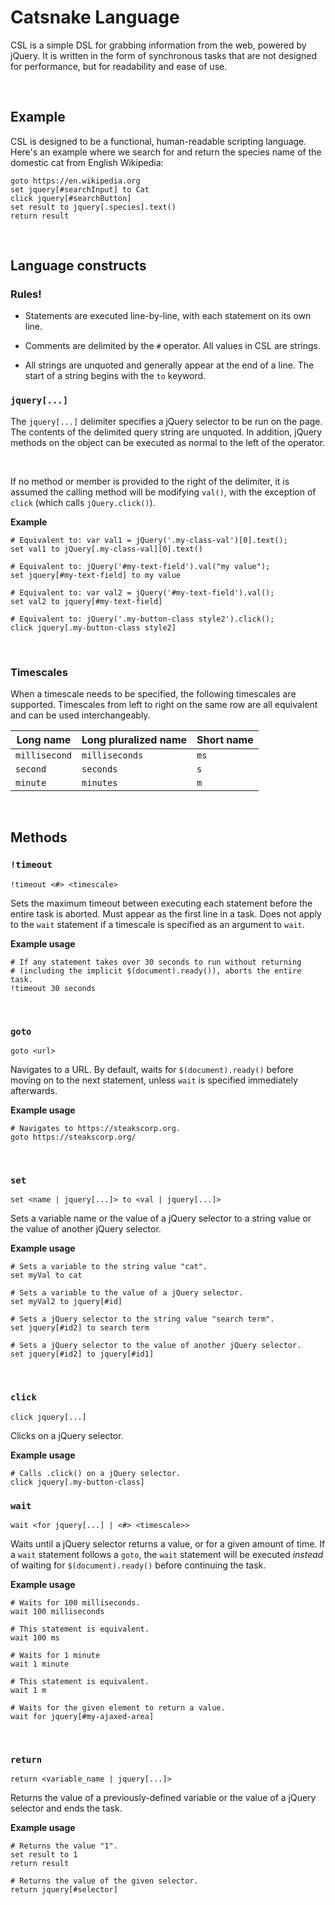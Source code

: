 Catsnake Language
=================

CSL is a simple DSL for grabbing information from the web, powered by jQuery. It
is written in the form of synchronous tasks that are not designed for
performance, but for readability and ease of use.

 

Example
-------

CSL is designed to be a functional, human-readable scripting language. Here's an
example where we search for and return the species name of the domestic cat from
English Wikipedia:

~~~~~~~~~~~~~~~~~~~~~~~~~~~~~~~~~~~~~~~~~~~~~~~~~~~~~~~~~~~~~~~~~~~~~~~~~~~~~~~~
goto https://en.wikipedia.org
set jquery[#searchInput] to Cat
click jquery[#searchButton]
set result to jquery[.species].text()
return result
~~~~~~~~~~~~~~~~~~~~~~~~~~~~~~~~~~~~~~~~~~~~~~~~~~~~~~~~~~~~~~~~~~~~~~~~~~~~~~~~

 

Language constructs
-------------------

### Rules!

-   Statements are executed line-by-line, with each statement on its own line.

-   Comments are delimited by the `#` operator. All values in CSL are strings.

-   All strings are unquoted and generally appear at the end of a line. The
    start of a string begins with the `to` keyword.

### `jquery[...]` 

The `jquery[...]` delimiter specifies a jQuery selector to be run on the page.
The contents of the delimited query string are unquoted. In addition, jQuery
methods on the object can be executed as normal to the left of the operator.

 

If no method or member is provided to the right of the delimiter, it is assumed
the calling method will be modifying `val()`, with the exception of `click`
(which calls `jQuery.click()`).

**Example**

~~~~~~~~~~~~~~~~~~~~~~~~~~~~~~~~~~~~~~~~~~~~~~~~~~~~~~~~~~~~~~~~~~~~~~~~~~~~~~~~
# Equivalent to: var val1 = jQuery('.my-class-val')[0].text();
set val1 to jQuery[.my-class-val][0].text()

# Equivalent to: jQuery('#my-text-field').val("my value");
set jquery[#my-text-field] to my value

# Equivalent to: var val2 = jQuery('#my-text-field').val();
set val2 to jquery[#my-text-field]

# Equivalent to: jQuery('.my-button-class style2').click();
click jquery[.my-button-class style2]
~~~~~~~~~~~~~~~~~~~~~~~~~~~~~~~~~~~~~~~~~~~~~~~~~~~~~~~~~~~~~~~~~~~~~~~~~~~~~~~~

 

### Timescales

When a timescale needs to be specified, the following timescales are supported.
Timescales from left to right on the same row are all equivalent and can be used
interchangeably.

| **Long name**  | **Long pluralized name**  | **Short name**  |
|----------------|---------------------------|-----------------|
| `millisecond`  | `milliseconds`            | `ms`            |
| `second`       | `seconds`                 | `s`             |
| `minute`       | `minutes`                 | `m`             |

 

Methods
-------

### `!timeout` 

~~~~~~~~~~~~~~~~~~~~~~~~~~~~~~~~~~~~~~~~~~~~~~~~~~~~~~~~~~~~~~~~~~~~~~~~~~~~~~~~
!timeout <#> <timescale>
~~~~~~~~~~~~~~~~~~~~~~~~~~~~~~~~~~~~~~~~~~~~~~~~~~~~~~~~~~~~~~~~~~~~~~~~~~~~~~~~

Sets the maximum timeout between executing each statement before the entire task
is aborted. Must appear as the first line in a task. Does not apply to the
`wait` statement if a timescale is specified as an argument to `wait`.

**Example usage**

~~~~~~~~~~~~~~~~~~~~~~~~~~~~~~~~~~~~~~~~~~~~~~~~~~~~~~~~~~~~~~~~~~~~~~~~~~~~~~~~
# If any statement takes over 30 seconds to run without returning 
# (including the implicit $(document).ready()), aborts the entire task.
!timeout 30 seconds
~~~~~~~~~~~~~~~~~~~~~~~~~~~~~~~~~~~~~~~~~~~~~~~~~~~~~~~~~~~~~~~~~~~~~~~~~~~~~~~~

 

### `goto`

~~~~~~~~~~~~~~~~~~~~~~~~~~~~~~~~~~~~~~~~~~~~~~~~~~~~~~~~~~~~~~~~~~~~~~~~~~~~~~~~
goto <url>
~~~~~~~~~~~~~~~~~~~~~~~~~~~~~~~~~~~~~~~~~~~~~~~~~~~~~~~~~~~~~~~~~~~~~~~~~~~~~~~~

Navigates to a URL. By default, waits for `$(document).ready()` before moving on
to the next statement, unless `wait` is specified immediately afterwards.

**Example usage**

~~~~~~~~~~~~~~~~~~~~~~~~~~~~~~~~~~~~~~~~~~~~~~~~~~~~~~~~~~~~~~~~~~~~~~~~~~~~~~~~
# Navigates to https://steakscorp.org.
goto https://steakscorp.org/
~~~~~~~~~~~~~~~~~~~~~~~~~~~~~~~~~~~~~~~~~~~~~~~~~~~~~~~~~~~~~~~~~~~~~~~~~~~~~~~~

 

### `set`

~~~~~~~~~~~~~~~~~~~~~~~~~~~~~~~~~~~~~~~~~~~~~~~~~~~~~~~~~~~~~~~~~~~~~~~~~~~~~~~~
set <name | jquery[...]> to <val | jquery[...]>
~~~~~~~~~~~~~~~~~~~~~~~~~~~~~~~~~~~~~~~~~~~~~~~~~~~~~~~~~~~~~~~~~~~~~~~~~~~~~~~~

Sets a variable name or the value of a jQuery selector to a string value or the
value of another jQuery selector.

**Example usage**

~~~~~~~~~~~~~~~~~~~~~~~~~~~~~~~~~~~~~~~~~~~~~~~~~~~~~~~~~~~~~~~~~~~~~~~~~~~~~~~~
# Sets a variable to the string value "cat".
set myVal to cat

# Sets a variable to the value of a jQuery selector.
set myVal2 to jquery[#id]

# Sets a jQuery selector to the string value "search term".
set jquery[#id2] to search term

# Sets a jQuery selector to the value of another jQuery selector.
set jquery[#id2] to jquery[#id1]
~~~~~~~~~~~~~~~~~~~~~~~~~~~~~~~~~~~~~~~~~~~~~~~~~~~~~~~~~~~~~~~~~~~~~~~~~~~~~~~~

 

### `click`

~~~~~~~~~~~~~~~~~~~~~~~~~~~~~~~~~~~~~~~~~~~~~~~~~~~~~~~~~~~~~~~~~~~~~~~~~~~~~~~~
click jquery[...]
~~~~~~~~~~~~~~~~~~~~~~~~~~~~~~~~~~~~~~~~~~~~~~~~~~~~~~~~~~~~~~~~~~~~~~~~~~~~~~~~

Clicks on a jQuery selector.

**Example usage**

~~~~~~~~~~~~~~~~~~~~~~~~~~~~~~~~~~~~~~~~~~~~~~~~~~~~~~~~~~~~~~~~~~~~~~~~~~~~~~~~
# Calls .click() on a jQuery selector.
click jquery[.my-button-class]
~~~~~~~~~~~~~~~~~~~~~~~~~~~~~~~~~~~~~~~~~~~~~~~~~~~~~~~~~~~~~~~~~~~~~~~~~~~~~~~~


### `wait`

~~~~~~~~~~~~~~~~~~~~~~~~~~~~~~~~~~~~~~~~~~~~~~~~~~~~~~~~~~~~~~~~~~~~~~~~~~~~~~~~
wait <for jquery[...] | <#> <timescale>>
~~~~~~~~~~~~~~~~~~~~~~~~~~~~~~~~~~~~~~~~~~~~~~~~~~~~~~~~~~~~~~~~~~~~~~~~~~~~~~~~

Waits until a jQuery selector returns a value, or for a given amount of time. If
a `wait` statement follows a `goto`, the `wait` statement will be executed
*instead* of waiting for `$(document).ready()` before continuing the task.

**Example usage**

~~~~~~~~~~~~~~~~~~~~~~~~~~~~~~~~~~~~~~~~~~~~~~~~~~~~~~~~~~~~~~~~~~~~~~~~~~~~~~~~
# Waits for 100 milliseconds.
wait 100 milliseconds

# This statement is equivalent.
wait 100 ms

# Waits for 1 minute
wait 1 minute

# This statement is equivalent.
wait 1 m

# Waits for the given element to return a value.
wait for jquery[#my-ajaxed-area]
~~~~~~~~~~~~~~~~~~~~~~~~~~~~~~~~~~~~~~~~~~~~~~~~~~~~~~~~~~~~~~~~~~~~~~~~~~~~~~~~

 

### `return` 

~~~~~~~~~~~~~~~~~~~~~~~~~~~~~~~~~~~~~~~~~~~~~~~~~~~~~~~~~~~~~~~~~~~~~~~~~~~~~~~~
return <variable_name | jquery[...]>
~~~~~~~~~~~~~~~~~~~~~~~~~~~~~~~~~~~~~~~~~~~~~~~~~~~~~~~~~~~~~~~~~~~~~~~~~~~~~~~~

Returns the value of a previously-defined variable or the value of a jQuery
selector and ends the task.

**Example usage**

~~~~~~~~~~~~~~~~~~~~~~~~~~~~~~~~~~~~~~~~~~~~~~~~~~~~~~~~~~~~~~~~~~~~~~~~~~~~~~~~
# Returns the value "1".
set result to 1
return result

# Returns the value of the given selector.
return jquery[#selector]
~~~~~~~~~~~~~~~~~~~~~~~~~~~~~~~~~~~~~~~~~~~~~~~~~~~~~~~~~~~~~~~~~~~~~~~~~~~~~~~~
